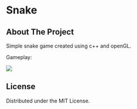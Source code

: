 # Snake

## About The Project
Simple snake game created using c++ and openGL.

Gameplay:

![](https://github.com/kenox2/simple-snake-opengl/read_me_files/Usage.gif)



## License

Distributed under the MIT License.
